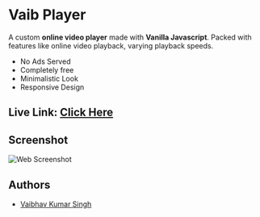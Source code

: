 
# Vaib Player

A custom **online video player** made with **Vanilla Javascript**. Packed with features like online video playback, varying playback speeds.

- No Ads Served
- Completely free 
- Minimalistic Look
- Responsive Design

## Live Link: [Click Here](https://vaib-player.netlify.app/)

## Screenshot

![Web Screenshot](https://i.ibb.co/jH3KW3g/Screenshot-from-2022-03-08-09-28-14.png)


## Authors

- [Vaibhav Kumar Singh](https://www.github.com/Vaib215)


